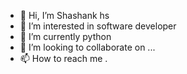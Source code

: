 - 👋 Hi, I’m Shashank hs 
- 👀 I’m interested in software developer
- 🌱 I’m currently python
- 💞️ I’m looking to collaborate on ...
- 📫 How to reach me .

<!---
shashank-h-s/shashank-h-s is a ✨ special ✨ repository because its `README.md` (this file) appears on your GitHub profile.
You can click the Preview link to take a look at your changes.
--->
